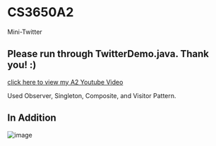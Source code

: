 # CS3650A2
Mini-Twitter

## Please run through TwitterDemo.java. Thank you! :)

[click here to view my A2 Youtube Video](https://youtu.be/WQuK03qFj3M)

Used Observer, Singleton, Composite, and Visitor Pattern. 

## In Addition
![image](https://github.com/yngerges-pro/CS3650A2/assets/102266055/3d016da0-775f-4f6d-9599-bf48e5c985e2)


